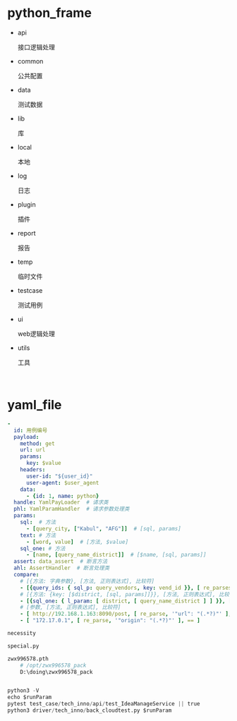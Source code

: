 # python_frame



-   api

    接口逻辑处理

-   common

    公共配置


-   data

    测试数据

-   lib

    库

-   local

    本地

-   log

    日志

-   plugin

    插件

-   report

    报告

-   temp

    临时文件

-   testcase

    测试用例

-   ui

    web逻辑处理

-   utils

    工具

    ​


# yaml_file

```yaml
-
  id: 用例编号
  payload:
    method: get
    url: url
    params:
      key: $value
    headers:
      user-id: "${user_id}"
      user-agent: $user_agent
    data:
      - {id: 1, name: python}
  handle: YamlPayLoader  # 请求类
  phl: YamlParamHandler  # 请求参数处理类
  params:
    sql:  # 方法
      - [query_city, ["Kabul", "AFG"]]  # [sql, params]
    text: # 方法
      - [word, value]  # [方法, $value]
    sql_one: # 方法
      - [name, [query_name_district]]  # [$name, [sql, params]]
  assert: data_assert  # 断言方法
  ahl: AssertHandler  # 断言处理类
  compare:
  	# [{方法: 字典参数}, [方法, 正则表达式], 比较符]
    - [{query_ids: { sql_p: query_vendors, key: vend_id }}, [ re_parses, '"vend_id": (\d+)' ], "==" ]
    # [{方法: {key: [$district, [sql, params]]}}, [方法, 正则表达式], 比较符]
    - [{sql_one: { l_param: [ district, [ query_name_district ] ] }}, [ re_parse, '"district": "(.*?)"' ], == ]
    # [参数, [方法, 正则表达式], 比较符]
    - [ http://192.168.1.163:8090/post, [ re_parse, '"url": "(.*?)"' ], in ]
    - [ "172.17.0.1", [ re_parse, '"origin": "(.*?)"' ], == ]
```



```python
necessity

special.py

zwx996578.pth
	# /opt/zwx996578_pack
	D:\doing\zwx996578_pack


python3 -V
echo $runParam
pytest test_case/tech_inno/api/test_IdeaManageService || true
python3 driver/tech_inno/back_cloudtest.py $runParam

```

